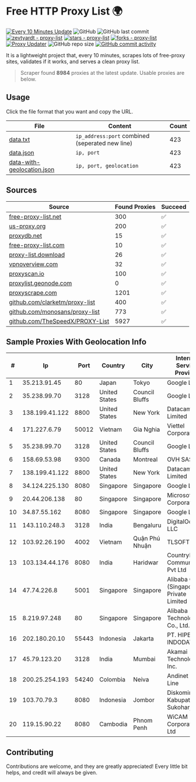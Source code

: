 
# Free HTTP Proxy List 🌍

[![Every 10 Minutes Update](https://github.com/mertguvencli/http-proxy-list/actions/workflows/main.yml/badge.svg?branch=main)](https://github.com/mertguvencli/http-proxy-list/actions/workflows/main.yml)
![GitHub](https://img.shields.io/github/license/mertguvencli/http-proxy-list)
![GitHub last commit](https://img.shields.io/github/last-commit/mertguvencli/http-proxy-list)
[![zevtyardt - proxy-list](https://img.shields.io/static/v1?label=zevtyardt&message=proxy-list&color=blue&logo=github)](https://github.com/zevtyardt/proxy-list "Go to GitHub repo")
[![stars - proxy-list](https://img.shields.io/github/stars/zevtyardt/proxy-list?style=social)](https://github.com/zevtyardt/proxy-list)
[![forks - proxy-list](https://img.shields.io/github/forks/zevtyardt/proxy-list?style=social)](https://github.com/zevtyardt/proxy-list)
[![Proxy Updater](https://github.com/zevtyardt/proxy-list/workflows/Proxy%20Updater/badge.svg)](https://github.com/zevtyardt/proxy-list/actions?query=workflow:"Proxy+Updater")
![GitHub repo size](https://img.shields.io/github/repo-size/zevtyardt/proxy-list)
[![GitHub commit activity](https://img.shields.io/github/commit-activity/m/zevtyardt/proxy-list?logo=commits)](https://github.com/zevtyardt/proxy-list/commits/main)

It is a lightweight project that, every 10 minutes, scrapes lots of free-proxy sites, validates if it works, and serves a clean proxy list.

> Scraper found **8984** proxies at the latest update. Usable proxies are below.

## Usage

Click the file format that you want and copy the URL.

|File|Content|Count|
|----|-------|-----|
|[data.txt](https://raw.githubusercontent.com/mertguvencli/http-proxy-list/main/proxy-list/data.txt)|`ip_address:port` combined (seperated new line)|423|
|[data.json](https://raw.githubusercontent.com/mertguvencli/http-proxy-list/main/proxy-list/data.json)|`ip, port`|423|
|[data-with-geolocation.json](https://raw.githubusercontent.com/mertguvencli/http-proxy-list/main/proxy-list/data-with-geolocation.json)|`ip, port, geolocation`|423|

## Sources

|Source|Found Proxies|Succeed|
|------|-------------|-------|
|[free-proxy-list.net](https://free-proxy-list.net)|300|✅|
|[us-proxy.org](https://www.us-proxy.org)|200|✅|
|[proxydb.net](http://proxydb.net)|15|✅|
|[free-proxy-list.com](https://free-proxy-list.com/?page=&port=&type%5B%5D=http&type%5B%5D=https&up_time=0&search=Search)|10|✅|
|[proxy-list.download](https://www.proxy-list.download/HTTP)|26|✅|
|[vpnoverview.com](https://vpnoverview.com/privacy/anonymous-browsing/free-proxy-servers)|32|✅|
|[proxyscan.io](https://www.proxyscan.io)|100|✅|
|[proxylist.geonode.com](https://proxylist.geonode.com/api/proxy-list?limit=300&page=1&sort_by=lastChecked&sort_type=desc&protocols=http,https)|0|✅|
|[proxyscrape.com](https://api.proxyscrape.com/v2/?request=displayproxies&protocol=http&timeout=10000&country=all&ssl=all&anonymity=all)|1201|✅|
|[github.com/clarketm/proxy-list](https://raw.githubusercontent.com/clarketm/proxy-list/master/proxy-list-raw.txt)|400|✅|
|[github.com/monosans/proxy-list](https://raw.githubusercontent.com/monosans/proxy-list/main/proxies/http.txt)|773|✅|
|[github.com/TheSpeedX/PROXY-List](https://raw.githubusercontent.com/TheSpeedX/PROXY-List/master/http.txt)|5927|✅|


## Sample Proxies With Geolocation Info

|#|Ip|Port|Country|City|Internet Service Provider|
|-|--|----|-------|----|-------------------------|
|1|35.213.91.45|80|Japan|Tokyo|Google LLC|
|2|35.238.99.70|3128|United States|Council Bluffs|Google LLC|
|3|138.199.41.122|8800|United States|New York|Datacamp Limited|
|4|171.227.6.79|50012|Vietnam|Gia Nghia|Viettel Corporation|
|5|35.238.99.70|3128|United States|Council Bluffs|Google LLC|
|6|158.69.53.98|9300|Canada|Montreal|OVH SAS|
|7|138.199.41.122|8800|United States|New York|Datacamp Limited|
|8|34.124.225.130|8080|Singapore|Singapore|Google LLC|
|9|20.44.206.138|80|Singapore|Singapore|Microsoft Corporation|
|10|34.87.55.162|8080|Singapore|Singapore|Google LLC|
|11|143.110.248.3|3128|India|Bengaluru|DigitalOcean, LLC|
|12|103.92.26.190|4002|Vietnam|Quận Phú Nhuận|TLSOFT|
|13|103.134.44.176|8080|India|Haridwar|Countrylink Communiction Pvt Ltd|
|14|47.74.226.8|5001|Singapore|Singapore|Alibaba Cloud (Singapore) Private Limited|
|15|8.219.97.248|80|Singapore|Singapore|Alibaba (US) Technology Co., Ltd.|
|16|202.180.20.10|55443|Indonesia|Jakarta|PT. HIPERNET INDODATA|
|17|45.79.123.20|3128|India|Mumbai|Akamai Technologies, Inc.|
|18|200.25.254.193|54240|Colombia|Neiva|Andinet ON Line|
|19|103.70.79.3|8080|Indonesia|Jombor|Diskominfo Kabupaten Sukoharjo|
|20|119.15.90.22|8080|Cambodia|Phnom Penh|WiCAM Corporation Ltd|



## Contributing

Contributions are welcome, and they are greatly appreciated! Every
little bit helps, and credit will always be given.

